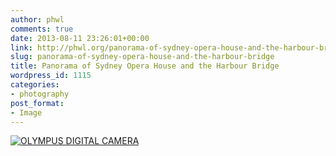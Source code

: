 ```yaml
---
author: phwl
comments: true
date: 2013-08-11 23:26:01+00:00
link: http://phwl.org/panorama-of-sydney-opera-house-and-the-harbour-bridge/
slug: panorama-of-sydney-opera-house-and-the-harbour-bridge
title: Panorama of Sydney Opera House and the Harbour Bridge
wordpress_id: 1115
categories:
- photography
post_format:
- Image
---
```


[![OLYMPUS DIGITAL CAMERA](http://www.phwl.org/wp-content/uploads/2013/08/hbridge-pano05082013-1024x401.jpg)](http://www.phwl.org/wp-content/uploads/2013/08/hbridge-pano05082013.jpg)
